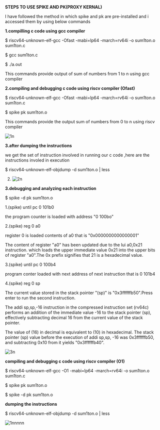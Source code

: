 **STEPS TO USE SPIKE AND PK(PROXY KERNAL)**

I have followed the method in which spike and pk are pre-installed and i accessed them by using below commands

**1.compilling c code using gcc compiler**

$ riscv64-unknown-elf-gcc -Ofast -mabi=lp64 -march=rv64i -o sum1ton.o sum1ton.c

$ gcc sum1ton.c

$ ./a.out   

This commands provide output of sum of numbers from 1 to n using gcc compiler

**2.compiling and debugging c code using riscv compiler (Ofast)**

$ riscv64-unknown-elf-gcc -Ofast -mabi=lp64 -march=rv64i -o sum1ton.o sum1ton.c

$ spike pk sum1ton.o



This commands provide the output sum of numbers from 0 to n using riscv compiler

 ![1n](https://github.com/NaveenReddyMiniPuri123/Vsdquadron-mini-internship/assets/167668786/53d6d67c-8dca-4c6a-9c5e-e81e721f6012)

 
 
**3.after dumping the instructions**

we get the set of instruction involved in running our c code ,here are the instructions involed in execution

$ riscv64-unknown-elf-objdump -d sum1ton.o | less

2.   ![2n](https://github.com/NaveenReddyMiniPuri123/Vsdquadron-mini-internship/assets/167668786/ee239e38-e108-4eca-bbec-2c4f2a851564)



**3.debugging and analyzing each instruction**

$ spike -d pk sum1ton.o

1.(spike) until pc 0 101b0

the program counter is loaded with address "0 100bo"

2.(spike) reg 0 a0

register 0 is loaded contents of a0 that is "0x0000000000000001"

The content of register "a0" has been updated due to the lui a0,0x21 instruction. which loads the upper immediate value 0x21 into the upper bits of register "a0".The 0x prefix signifies that 21 is a hexadecimal value.

3.(spike) until pc 0  100b4

program conter loaded with next address of next instruction that is 0 101b4

4.(spike) reg 0 sp

The current value stored in the stack pointer "(sp)" is "0x3ffffffb50".Press enter to run the second instruction.

The addi sp,sp,-16 instruction in the compressed instruction set (rv64c) performs an addition of the immediate value -16 to the stack pointer (sp), effectively subtracting decimal 16 from the current value of the stack pointer.

The value of (16) in decimal is equivalent to (10) in hexadecimal. The stack pointer (sp) value before the execution of addi sp,sp, -16 was 0x3ffffffb50, and subtracting 0x10 from it yields "0x3ffffffb40".

![3n](https://github.com/NaveenReddyMiniPuri123/Vsdquadron-mini-internship/assets/167668786/f0c4a0b6-ca2a-4098-97be-d66fea8fc15b)





**compiling and debugging c code using riscv compiler (O1)**

$ riscv64-unknown-elf-gcc -O1 -mabi=lp64 -march=rv64i -o sum1ton.o sum1ton.c

$ spike pk sum1ton.o

$ spike -d pk sum1ton.o



**dumping the instructions**

$ riscv64-unknown-elf-objdump -d sum1ton.o | less

![1nnnnn](https://github.com/NaveenReddyMiniPuri123/Vsdquadron-mini-internship/assets/167668786/99cd4648-9e18-49c2-8775-2f5d2cd3eb54)




  
